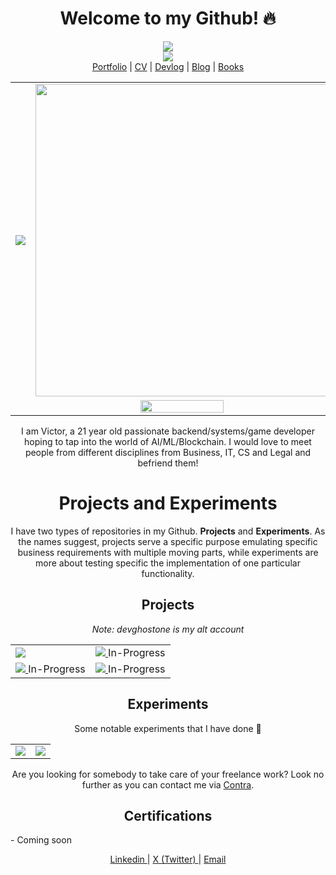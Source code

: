 <h1 align="center">Welcome to my Github! 🔥</h1>

<p align="center">
  <a href="https://wakatime.com/@6643be8b-bff8-43c4-b777-b3e0fcce3a75">
    <img src="https://wakatime.com/badge/user/6643be8b-bff8-43c4-b777-b3e0fcce3a75.svg"></img>
  </a>
  <br/>
  <a>
    <img src="https://leetcard.jacoblin.cool/DreamerChaserHAH?ext=activity"/>
  </a>
  <br/>
  <a href="https://htetaung.com">Portfolio</a> |
  <a href="https://cv.htetaung.com">CV</a> |
  <a href="https://devlog.htetaung.com">Devlog</a> | 
  <a href="https://medium.com/@victorevolves">Blog</a> |
  <a href="https://books.htetaung.com">Books</a>
</p>
<table align="center">
  <tr>
    <td>
      <img src="https://github-readme-stats.vercel.app/api/top-langs/?username=DreamerChaserHAH&langs_count=8&hide=Makefile,Svelte,CMake,Jupyter%20Notebook,HTML,CSS&theme=dracula&border_radius=20&layout=compact"/>
    </td>
    <td align="right">
      <img src="https://github-readme-stats.vercel.app/api?username=DreamerChaserHAH&show_icons=true&theme=dracula&border_radius=20" width="500px"/>
    </td>
  </tr>
  <tr>
    <td colspan="2" align="center">
      <img src="https://github-readme-stats.vercel.app/api/wakatime?username=victorevolves&theme=dracula&border_radius=20&langs_count=8" width = "50%"/>
    </td>
  </tr>
</table>

<p align="center">
  I am Victor, a 21 year old passionate backend/systems/game developer hoping to tap into the world of AI/ML/Blockchain. I would love to meet people from different disciplines from Business, IT, CS and Legal and befriend them!
</p>

<h1 align="center">Projects and Experiments</h1>
<p align="center">I have two types of repositories in my Github. <b>Projects</b> and <b>Experiments</b>. As the names suggest, projects serve a specific purpose emulating specific business requirements with multiple moving parts, while experiments are more about testing specific the implementation of one particular functionality.</p>
<h2 align="center">Projects</h2>
<p align="center">
  <i align="center">Note: devghostone is my alt account</i>
</p>
<table align="center">
  <tr>
    <td>
      <a>
        <img src="https://github-readme-stats.vercel.app/api/pin/?username=devghostone&repo=chess-company&theme=dracula&show_owner=true"/>
      </a>
    </td>
    <td>
      <a href="https://github.com/DreamerChaserHAH/nomadic-webcam">
        <img src="https://github-readme-stats.vercel.app/api/pin/?username=DreamerChaserHAH&repo=nomadic-webcam&theme=dracula"/>
      </a>
      In-Progress
    </td>
  </tr>
  <tr>
    <td>
      <a href="https://github.com/DreamerChaserHAH/NKJ-Education">
        <img src="https://github-readme-stats.vercel.app/api/pin/?username=DreamerChaserHAH&repo=NKJ-Education&theme=dracula"/>
      </a>
      In-Progress
    </td>
      <td>
      <a href="https://github.com/DreamerChaserHAH/fe2o3-os">
        <img src="https://github-readme-stats.vercel.app/api/pin/?username=DreamerChaserHAH&repo=fe2o3-os&theme=dracula"/>
      </a>
      In-Progress
    </td>
  </tr>
</table>
<h2 align="center">Experiments</h2>
<p align="center">Some notable experiments that I have done 👀</p>
<table align="center">
  <tr>
    <td>
      <a href="https://github.com/DreamerChaserHAH/gpu-conway-game-of-life">
        <img src="https://github-readme-stats.vercel.app/api/pin/?username=DreamerChaserHAH&repo=gpu-conway-game-of-life&theme=dracula"/>
      </a>
    </td>
    <td>
      <a href="https://github.com/DreamerChaserHAH/langchain-action-model-experiment">
        <img src="https://github-readme-stats.vercel.app/api/pin/?username=DreamerChaserHAH&repo=langchain-action-model-experiment&theme=dracula"/>
      </a>
    </td>
  </tr>
</table>

<p align="center">
  Are you looking for somebody to take care of your freelance work? Look no further as you can contact me via <a href="https://contra.com/dreamerethan?utm_campaign=social_sharing&utm_medium=independent_share&utm_source=copy_link">Contra</a>.
</p>

<h2 align="center">Certifications</h2>
- Coming soon

<p align="center">
  <a href="https://www.linkedin.com/in/victorevolves/">
    Linkedin
  </a> | 
  <a href="https://x.com/victorevolves">
    X (Twitter)
  </a> |
  <a href="contact@htetaung.com">
    Email
  </a>
</p>

